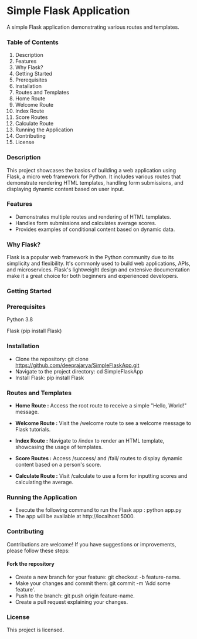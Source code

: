 # Simple Flask Application

A simple Flask application demonstrating various routes and templates.


### Table of Contents

1. Description
2. Features
3. Why Flask?
4. Getting Started
5. Prerequisites
6. Installation
7. Routes and Templates
8. Home Route
9. Welcome Route
10. Index Route
11. Score Routes
12. Calculate Route
13. Running the Application
14. Contributing
15. License

### Description

This project showcases the basics of building a web application using Flask, a micro web framework for Python. It includes various routes that demonstrate rendering HTML templates, handling form submissions, and displaying dynamic content based on user input.

### Features

* Demonstrates multiple routes and rendering of HTML templates.
* Handles form submissions and calculates average scores.
* Provides examples of conditional content based on dynamic data.

### Why Flask?

Flask is a popular web framework in the Python community due to its simplicity and flexibility. It's commonly used to build web applications, APIs, and microservices. Flask's lightweight design and extensive documentation make it a great choice for both beginners and experienced developers.

### Getting Started

### Prerequisites

Python 3.8

Flask (pip install Flask)

### Installation

* Clone the repository: git clone https://github.com/deeprajarya/SimpleFlaskApp.git
* Navigate to the project directory: cd SimpleFlaskApp
* Install Flask: pip install Flask

### Routes and Templates
* **Home Route :** Access the root route to receive a simple "Hello, World!" message.

* **Welcome Route :** Visit the /welcome route to see a welcome message to Flask tutorials.

* **Index Route :** Navigate to /index to render an HTML template, showcasing the usage of templates.

* **Score Routes :** Access /success/<score> and /fail/<score> routes to display dynamic content based on a person's score.

* **Calculate Route :** Visit /calculate to use a form for inputting scores and calculating the average.

### Running the Application

* Execute the following command to run the Flask app : python app.py
* The app will be available at http://localhost:5000.

### Contributing

Contributions are welcome! If you have suggestions or improvements, please follow these steps:

#### Fork the repository

* Create a new branch for your feature: git checkout -b feature-name.
* Make your changes and commit them: git commit -m 'Add some feature'.
* Push to the branch: git push origin feature-name.
* Create a pull request explaining your changes.

### License
This project is licensed.




